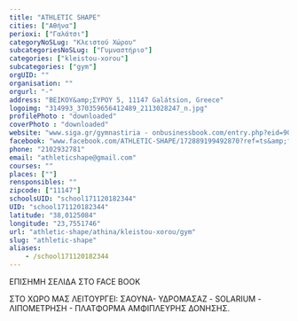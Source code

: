 ```yaml
---
title: "ATHLETIC SHAPE"
cities: ["Αθήνα"]
perioxi: ["Γαλάτσι"]
categoryNoSLug: "Κλειστού Χώρου"
subcategoriesNoSLug: ["Γυμναστήριο"]
categories: ["kleistou-xorou"]
subcategories: ["gym"]
orgUID: ""
organisation: ""
orgurl: "-"
address: "ΒΕΙΚΟΥ&amp;ΣΥΡΟΥ 5, 11147 Galátsion, Greece"
logoimg: "314993_370359656412489_2113028247_n.jpg"
profilePhoto : "downloaded"
coverPhoto : "downloaded"
website: "www.siga.gr/gymnastiria - onbusinessbook.com/entry.php?eid=907456"
facebook: "www.facebook.com/ATHLETIC-SHAPE/172889199492870?ref=ts&amp;fref=ts"
phone: "2102932781"
email: "athleticshape@gmail.com"
courses: ""
places: [""]
rensponsibles: ""
zipcode: ["11147"]
schoolsUID: "school171120182344"
UID: "school171120182344"
latitude: "38,0125084"
longitude: "23,7551746"
url: "athletic-shape/athina/kleistou-xorou/gym"
slug: "athletic-shape"
aliases:
    - /school171120182344
---
```



ΕΠΙΣΗΜΗ ΣΕΛΙΔΑ ΣΤΟ FACE BOOK

ΣΤΟ ΧΩΡΟ ΜΑΣ ΛΕΙΤΟΥΡΓΕΙ: ΣΑΟΥΝΑ- ΥΔΡΟΜΑΣΑΖ - SOLARIUM - ΛΙΠΟΜΕΤΡΗΣΗ - ΠΛΑΤΦΟΡΜΑ ΑΜΦΙΠΛΕΥΡΗΣ ΔΟΝΗΣΗΣ.